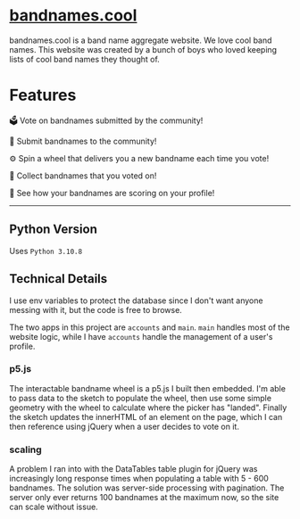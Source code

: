 # [bandnames.cool](https://www.bandnames.cool)

bandnames.cool is a band name aggregate website. We love cool band names. This website was created by a bunch of boys who loved keeping lists of cool band names they thought of.

# Features

🗳 Vote on bandnames submitted by the community! 

🥁 Submit bandnames to the community! 

⚙️ Spin a wheel that delivers you a new bandname each time you vote!

🎸 Collect bandnames that you voted on!

🎹 See how your bandnames are scoring on your profile!

---

## Python Version
Uses `Python 3.10.8`

## Technical Details
I use env variables to protect the database since I don't want anyone messing with it, but the code is free to browse.

The two apps in this project are `accounts` and `main`. `main` handles most of the website logic, while I have `accounts` handle the management of a user's profile. 

### p5.js
The interactable bandname wheel is a p5.js I built then embedded. I'm able to pass data to the sketch to populate the wheel, then use some simple geometry with the wheel to calculate where the picker has "landed". Finally the sketch updates the innerHTML of an element on the page, which I can then reference using jQuery when a user decides to vote on it. 

### scaling
A problem I ran into with the DataTables table plugin for jQuery was increasingly long response times when populating a table with 5 - 600 bandnames. The solution was server-side processing with pagination. The server only ever returns 100 bandnames at the maximum now, so the site can scale without issue. 